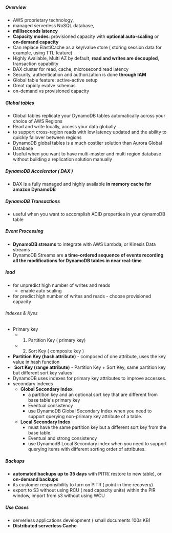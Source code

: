##### Overview
- AWS proprietary technology,
- managed serverless NoSQL database, 
- **milliseconds latency**
- **Capacity modes**: provisioned capacity with **optional auto-scaling** or **on-demand capacity**
- Can replace ElastiCache as a key/value store ( storing session data for example, using TTL feature)
- Highly Available, Multi AZ by default, **read and writes are decoupled**, transaction capability
- DAX cluster for read, cache, microsecond read latency
- Security, authentication and authorization is done **through IAM**
- Global table feature: active-active setup
- Great rapidly evolve schemas
- on-demand vs provisioned capacity
##### Global tables
- Global tables replicate your DynamoDB tables automatically across your choice of AWS Regions
- Read and write locally, access your data globally
- to support cross-region reads with low latency updated and the ability to quickly failover between regions
- DynamoDB global tables is a much costlier solution than Aurora Global Database
- Useful when you want to have multi-master and multi region database without building a replication solution manually
##### DynamoDB Accelerator ( DAX )
-  DAX is a fully managed and highly available **in memory cache for amazon DynamoDB**
##### DynamoDB Transactions
- useful when you want to accomplish ACID properties in your dynamoDB table
##### Event Processing
- **DynamoDB streams** to integrate with AWS Lambda, or Kinesis Data streams
- DynamoDB Streams are **a time-ordered sequence of events recording all the modifications for DynamoDB tables in near real-time**
##### load
- for unpredict high number of writes and reads
	-  enable auto scaling
- for predict high number of writes and reads
       - choose provisioned capacity
###### Indexes & Kyes
- Primary key
	- 1. Partition Key ( primary key)
	- 2. Sort Key ( composite key )
- **Partition Key (hash attribute)** - composed of one attribute, uses the key value in hash function
-   **Sort Key (range attribute)** - Partition Key + Sort Key,  same partition key but different sort key values
- DynamoDB uses indexes for primary key attributes to improve accesses.
- secondary indexes
	- **Global Secondary Index**
		-  a partition key and an optional sort key that are different from base table's primary key
		- Eventual consistency
		- use DynamoDB Global Secondary Index when you need to support querying non-primary key attribute of a table.
	- **Local Secondary Index**
		- must have the same partition key but a different sort key from the base table.
		- Eventual and strong consistency
		- use DynamodB Local Secondary index when you need to support querying items with different sorting order of attributes.

##### Backups
- **automated backups up to 35 days** with PITR( restore to new table), or **on-demand backups**
- its customer responsibility to turn on PITR ( point in time recovery)
- export to S3 without using RCU ( read capacity units) within the PIR window, import from s3 without using WCU
##### Use Cases
- serverless applications development ( small documents 100s KB)
- **Distributed serverless Cache**